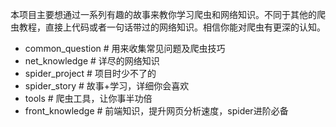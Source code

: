 本项目主要想通过一系列有趣的故事来教你学习爬虫和网络知识。不同于其他的爬虫教程，直接上代码或者一句话带过的网络知识。相信你能对爬虫有更深的认知。

- common_question  # 用来收集常见问题及爬虫技巧
- net_knowledge  # 详尽的网络知识
- spider_project  # 项目时少不了的
- spider_story  # 故事+学习，详细你会喜欢
- tools  # 爬虫工具，让你事半功倍
- front_knowledge  # 前端知识，提升网页分析速度，spider进阶必备
